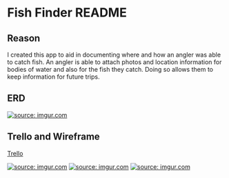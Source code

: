 # Fish Finder README

## Reason
I created this app to aid in documenting where and how an angler was able to catch fish. An angler is able to attach photos and location information for bodies of water and also for the fish they catch. Doing so allows them to keep information for future trips.

## ERD
<a href="https://imgur.com/Juk6KEq"><img src="https://i.imgur.com/Juk6KEq.png" title="source: imgur.com" /></a>

## Trello and Wireframe
<a href="https://trello.com/b/DisjjlKF/fish-finder">Trello</a>

<a href="https://imgur.com/hdmlDLU"><img src="https://i.imgur.com/hdmlDLU.png" title="source: imgur.com" /></a>
<a href="https://imgur.com/KKs9pZt"><img src="https://i.imgur.com/KKs9pZt.png" title="source: imgur.com" /></a>
<a href="https://imgur.com/X77FIev"><img src="https://i.imgur.com/X77FIev.png" title="source: imgur.com" /></a>